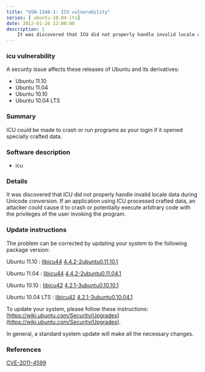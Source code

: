 ```yaml
---
title: "USN-1348-1: ICU vulnerability"
series: [ ubuntu-10.04-lts]
date: 2012-01-26 12:00:00
description: |
    It was discovered that ICU did not properly handle invalid locale data during Unicode conversion. If an application using ICU processed crafted data, an attacker could cause it to crash or potentially execute arbitrary code with the privileges of the user invoking the program. 
--- 
```

 
 


### icu vulnerability

A security issue affects these releases of Ubuntu and its derivatives:

* Ubuntu 11.10
* Ubuntu 11.04
* Ubuntu 10.10
* Ubuntu 10.04 LTS

### Summary

ICU could be made to crash or run programs as your login if it opened specially crafted data.

### Software description

* icu 

### Details

It was discovered that ICU did not properly handle invalid locale data during Unicode conversion. If an application using ICU processed crafted data, an attacker could cause it to crash or potentially execute arbitrary code with the privileges of the user invoking the program. 

### Update instructions

The problem can be corrected by updating your system to the following package version:

Ubuntu 11.10
 : [libicu44](https://launchpad.net/ubuntu/+source/icu) <span> [4.4.2-2ubuntu0.11.10.1](https://launchpad.net/ubuntu/+source/icu/4.4.2-2ubuntu0.11.10.1) </span> 

Ubuntu 11.04
 : [libicu44](https://launchpad.net/ubuntu/+source/icu) <span> [4.4.2-2ubuntu0.11.04.1](https://launchpad.net/ubuntu/+source/icu/4.4.2-2ubuntu0.11.04.1) </span> 

Ubuntu 10.10
 : [libicu42](https://launchpad.net/ubuntu/+source/icu) <span> [4.2.1-3ubuntu0.10.10.1](https://launchpad.net/ubuntu/+source/icu/4.2.1-3ubuntu0.10.10.1) </span> 

Ubuntu 10.04 LTS
 : [libicu42](https://launchpad.net/ubuntu/+source/icu) <span> [4.2.1-3ubuntu0.10.04.1](https://launchpad.net/ubuntu/+source/icu/4.2.1-3ubuntu0.10.04.1) </span> 

To update your system, please follow these instructions: [https://wiki.ubuntu.com/Security/Upgrades](https://wiki.ubuntu.com/Security/Upgrades).

In general, a standard system update will make all the necessary changes. 

### References

 
 [CVE-2011-4599](http://people.ubuntu.com/~ubuntu-security/cve/CVE-2011-4599)
 

